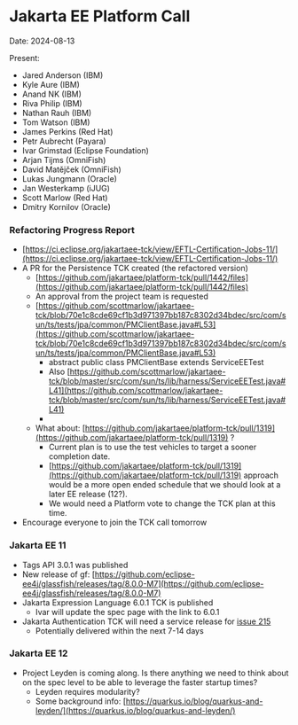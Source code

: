 # Jakarta EE Platform Call

Date: 2024-08-13

Present:

* Jared Anderson (IBM)
* Kyle Aure (IBM)
* Anand NK (IBM)
* Riva Philip (IBM)
* Nathan Rauh (IBM)
* Tom Watson (IBM)
* James Perkins (Red Hat)
* Petr Aubrecht (Payara)
* Ivar Grimstad (Eclipse Foundation)
* Arjan Tijms (OmniFish)
* David Matějček (OmniFish)
* Lukas Jungmann (Oracle)
* Jan Westerkamp (iJUG)
* Scott Marlow (Red Hat)
* Dmitry Kornilov (Oracle)

### Refactoring Progress Report

* [https://ci.eclipse.org/jakartaee-tck/view/EFTL-Certification-Jobs-11/](https://ci.eclipse.org/jakartaee-tck/view/EFTL-Certification-Jobs-11/)
* A PR for the Persistence TCK created (the refactored version)
    * [https://github.com/jakartaee/platform-tck/pull/1442/files](https://github.com/jakartaee/platform-tck/pull/1442/files)
    * An approval from the project team is requested
    * [https://github.com/scottmarlow/jakartaee-tck/blob/70e1c8cde69cf1b3d971397bb187c8302d34bdec/src/com/sun/ts/tests/jpa/common/PMClientBase.java#L53](https://github.com/scottmarlow/jakartaee-tck/blob/70e1c8cde69cf1b3d971397bb187c8302d34bdec/src/com/sun/ts/tests/jpa/common/PMClientBase.java#L53)
        * abstract public class PMClientBase extends ServiceEETest
        * Also [https://github.com/scottmarlow/jakartaee-tck/blob/master/src/com/sun/ts/lib/harness/ServiceEETest.java#L41](https://github.com/scottmarlow/jakartaee-tck/blob/master/src/com/sun/ts/lib/harness/ServiceEETest.java#L41)
        * 
    * What about: [https://github.com/jakartaee/platform-tck/pull/1319](https://github.com/jakartaee/platform-tck/pull/1319) ?
        * Current plan is to use the test vehicles to target a sooner completion date.
        * [https://github.com/jakartaee/platform-tck/pull/1319](https://github.com/jakartaee/platform-tck/pull/1319) approach would be a more open ended schedule that we should look at a later EE release (12?).
        * We would need a Platform vote to change the TCK plan at this time.
* Encourage everyone to join the TCK call tomorrow

### Jakarta EE 11

* Tags API 3.0.1 was published
* New release of gf: [https://github.com/eclipse-ee4j/glassfish/releases/tag/8.0.0-M7](https://github.com/eclipse-ee4j/glassfish/releases/tag/8.0.0-M7)
* Jakarta Expression Language 6.0.1 TCK is published
    * Ivar will update the spec page with the link to 6.0.1
* Jakarta Authentication TCK will need a service release for [issue 215](https://github.com/jakartaee/authentication/issues/215)
    * Potentially delivered within the next 7-14 days

### Jakarta EE 12

* Project Leyden is coming along. Is there anything we need to think about on the spec level to be able to leverage the faster startup times?
    * Leyden requires modularity?
    * Some background info: [https://quarkus.io/blog/quarkus-and-leyden/](https://quarkus.io/blog/quarkus-and-leyden/) 
